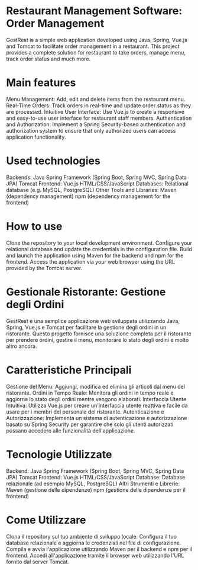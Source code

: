 # Restaurant Management Software: Order Management
GestRest is a simple web application developed using Java, Spring, Vue.js and Tomcat to facilitate order management in a restaurant. This project provides a complete solution for restaurant to take orders, manage menu, track order status and much more.

# Main features
Menu Management: Add, edit and delete items from the restaurant menu.
Real-Time Orders: Track orders in real-time and update order status as they are processed.
Intuitive User Interface: Use Vue.js to create a responsive and easy-to-use user interface for restaurant staff members.
Authentication and Authorization: Implement a Spring Security-based authentication and authorization system to ensure that only authorized users can access application functionality.

# Used technologies
Backends:
Java
Spring Framework (Spring Boot, Spring MVC, Spring Data JPA)
Tomcat
Frontend:
Vue.js
HTML/CSS/JavaScript
Databases:
Relational database (e.g. MySQL, PostgreSQL)
Other Tools and Libraries:
Maven (dependency management)
npm (dependency management for the frontend)

# How to use
Clone the repository to your local development environment.
Configure your relational database and update the credentials in the configuration file.
Build and launch the application using Maven for the backend and npm for the frontend.
Access the application via your web browser using the URL provided by the Tomcat server.

# Gestionale Ristorante: Gestione degli Ordini
GestRest è una semplice applicazione web sviluppata utilizzando Java, Spring, Vue.js e Tomcat per facilitare la gestione degli ordini in un ristorante. Questo progetto fornisce una soluzione completa per il ristorante per prendere ordini, gestire il menu, monitorare lo stato degli ordini e molto altro ancora.

# Caratteristiche Principali
Gestione del Menu: Aggiungi, modifica ed elimina gli articoli dal menu del ristorante.
Ordini in Tempo Reale: Monitora gli ordini in tempo reale e aggiorna lo stato degli ordini mentre vengono elaborati.
Interfaccia Utente Intuitiva: Utilizza Vue.js per creare un'interfaccia utente reattiva e facile da usare per i membri del personale del ristorante.
Autenticazione e Autorizzazione: Implementa un sistema di autenticazione e autorizzazione basato su Spring Security per garantire che solo gli utenti autorizzati possano accedere alle funzionalità dell'applicazione.

# Tecnologie Utilizzate
Backend:
Java
Spring Framework (Spring Boot, Spring MVC, Spring Data JPA)
Tomcat
Frontend:
Vue.js
HTML/CSS/JavaScript
Database:
Database relazionale (ad esempio MySQL, PostgreSQL)
Altri Strumenti e Librerie:
Maven (gestione delle dipendenze)
npm (gestione delle dipendenze per il frontend)

# Come Utilizzare
Clona il repository sul tuo ambiente di sviluppo locale.
Configura il tuo database relazionale e aggiorna le credenziali nel file di configurazione.
Compila e avvia l'applicazione utilizzando Maven per il backend e npm per il frontend.
Accedi all'applicazione tramite il browser web utilizzando l'URL fornito dal server Tomcat.
